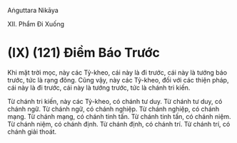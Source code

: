 Aṅguttara Nikāya

XII. Phẩm Ði Xuống

# (IX) (121) Ðiềm Báo Trước

Khi mặt trời mọc, này các Tỷ-kheo, cái này là đi trước, cái này là tướng báo trước, tức là rạng đông. Cũng vậy, này các Tỷ-kheo, đối với các thiện pháp, cái này là đi trước, cái này là tướng trước, tức là chánh tri kiến.

Từ chánh tri kiến, này các Tỷ-kheo, có chánh tư duy. Từ chánh tư duy, có chánh ngữ. Từ chánh ngữ, có chánh nghiệp. Từ chánh nghiệp, có chánh mạng. Từ chánh mạng, có chánh tinh tấn. Từ chánh tinh tấn, có chánh niệm. Từ chánh niệm, có chánh định. Từ chánh định, có chánh trí. Từ chánh trí, có chánh giải thoát.

